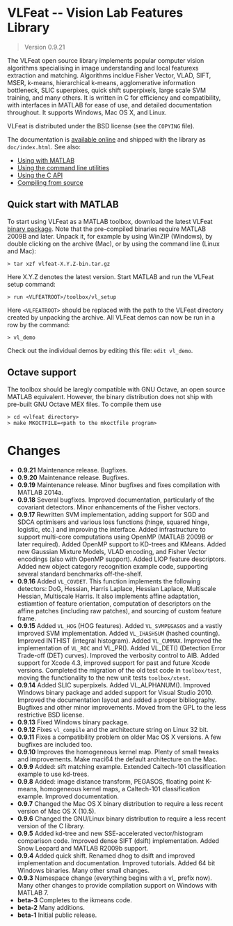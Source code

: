 # VLFeat -- Vision Lab Features Library

> Version 0.9.21

The VLFeat open source library implements popular computer vision
algorithms specialising in image understanding and local featurexs
extraction and matching.  Algorithms incldue Fisher Vector, VLAD,
SIFT, MSER, k-means, hierarchical k-means, agglomerative information
bottleneck, SLIC superpixes, quick shift superpixels, large scale SVM
training, and many others. It is written in C for efficiency and
compatibility, with interfaces in MATLAB for ease of use, and detailed
documentation throughout. It supports Windows, Mac OS X, and Linux.

VLFeat is distributed under the BSD license (see the `COPYING` file).

The documentation is
[available online](http://www.vlfeat.org/index.html) and shipped with
the library as `doc/index.html`. See also:

* [Using with MATLAB](http://www.vlfeat.org/install-matlab.html)
* [Using the command line utilities](http://www.vlfeat.org/install-shell.html)
* [Using the C API](http://www.vlfeat.org/install-c.html)
* [Compiling from source](http://www.vlfeat.org/compiling.html)

## Quick start with MATLAB

To start using VLFeat as a MATLAB toolbox, download the latest VLFeat
[binary package](http://www.vlfeat.org/download/). Note that the
pre-compiled binaries require MATLAB 2009B and later. Unpack it, for
example by using WinZIP (Windows), by double clicking on the archive
(Mac), or by using the command line (Linux and Mac):

    > tar xzf vlfeat-X.Y.Z-bin.tar.gz

Here X.Y.Z denotes the latest version. Start MATLAB and run the
VLFeat setup command:

    > run <VLFEATROOT>/toolbox/vl_setup

Here `<VLFEATROOT>` should be replaced with the path to the VLFeat
directory created by unpacking the archive. All VLFeat demos can now
be run in a row by the command:

    > vl_demo

Check out the individual demos by editing this file: `edit vl_demo`.

## Octave support

The toolbox should be laregly compatible with GNU Octave, an open
source MATLAB equivalent. However, the binary distribution does not
ship with pre-built GNU Octave MEX files. To compile them use

    > cd <vlfeat directory>
    > make MKOCTFILE=<path to the mkoctfile program>

# Changes

- **0.9.21** Maintenance release. Bugfixes.
- **0.9.20** Maintenance release. Bugfixes.
- **0.9.19** Maintenance release. Minor bugfixes and fixes compilation
  with MATLAB 2014a.
- **0.9.18** Several bugfixes. Improved documentation, particularly of
  the covariant detectors. Minor enhancements of the Fisher vectors.
- **0.9.17** Rewritten SVM implementation, adding support for SGD and
  SDCA optimisers and various loss functions (hinge, squared hinge,
  logistic, etc.) and improving the interface. Added infrastructure to
  support multi-core computations using OpenMP (MATLAB 2009B or later
  required). Added OpenMP support to KD-trees and KMeans. Added new
  Gaussian Mixture Models, VLAD encoding, and Fisher Vector encodings
  (also with OpenMP support). Added LIOP feature descriptors. Added
  new object category recognition example code, supporting several
  standard benchmarks off-the-shelf.
- **0.9.16** Added `VL_COVDET`. This function implements the following
  detectors: DoG, Hessian, Harris Laplace, Hessian Laplace, Multiscale
  Hessian, Multiscale Harris. It also implements affine adaptation,
  estiamtion of feature orientation, computation of descriptors on the
  affine patches (including raw patches), and sourcing of custom
  feature frame.
- **0.9.15** Added `VL_HOG` (HOG features). Added `VL_SVMPEGASOS` and
  a vastly improved SVM implementation. Added `VL_IHASHSUM` (hashed
  counting). Improved INTHIST (integral histogram). Added
  `VL_CUMMAX`. Improved the implementation of `VL_ROC` and
  VL_PR(). Added VL_DET() (Detection Error Trade-off (DET)
  curves). Improved the verbosity control to AIB. Added support for
  Xcode 4.3, improved support for past and future Xcode
  versions. Completed the migration of the old test code in
  `toolbox/test`, moving the functionality to the new unit tests
  `toolbox/xtest`.
- **0.9.14** Added SLIC superpixels. Added VL_ALPHANUM(). Improved
  Windows binary package and added support for Visual
  Studio 2010. Improved the documentation layout and added a proper
  bibliography. Bugfixes and other minor improvements. Moved from the
  GPL to the less restrictive BSD license.
- **0.9.13** Fixed Windows binary package.
- **0.9.12** Fixes `vl_compile` and the architecture string on Linux 32 bit.
- **0.9.11** Fixes a compatibility problem on older Mac OS X versions.
  A few bugfixes are included too.
- **0.9.10** Improves the homogeneous kernel map. Plenty of small
  tweaks and improvements. Make maci64 the default architecture on the
  Mac.
- **0.9.9** Added: sift matching example. Extended Caltech-101
  classification example to use kd-trees.
- **0.9.8** Added: image distance transform, PEGASOS, floating point
  K-means, homogeneous kernel maps, a Caltech-101 classification
  example. Improved documentation.
- **0.9.7** Changed the Mac OS X binary distribution to require a less
  recent version of Mac OS X (10.5).
- **0.9.6** Changed the GNU/Linux binary distribution to require a
  less recent version of the C library.
- **0.9.5** Added kd-tree and new SSE-accelerated vector/histogram
  comparison code.  Improved dense SIFT (dsift) implementation.  Added
  Snow Leopard and MATLAB R2009b support.
- **0.9.4** Added quick shift. Renamed dhog to dsift and improved
  implementation and documentation. Improved tutorials.  Added 64 bit
  Windows binaries. Many other small changes.
- **0.9.3** Namespace change (everything begins with a vl_ prefix
  now). Many other changes to provide compilation support on Windows
  with MATLAB 7.
- **beta-3** Completes to the ikmeans code.
- **beta-2** Many additions.
- **beta-1** Initial public release.
